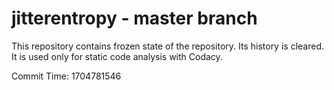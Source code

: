 # jitterentropy - master branch

This repository contains frozen state of the repository.
Its history is cleared. It is used only for static code
analysis with Codacy.

Commit Time: 1704781546